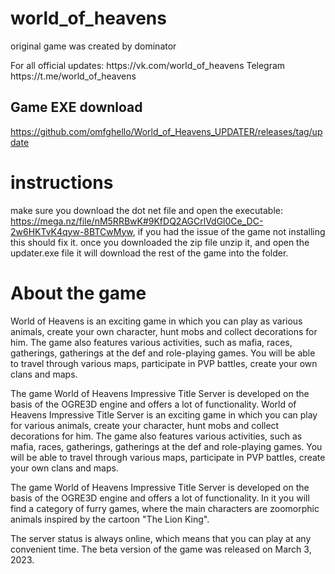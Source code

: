 # world_of_heavens

 original game was created by dominator
 
<p>For all official updates: https://vk.com/world_of_heavens
Telegram https://t.me/world_of_heavens</p>

<H2>Game EXE download</H2>

https://github.com/omfghello/World_of_Heavens_UPDATER/releases/tag/update

# instructions
make sure you download the dot net file and open the executable: https://mega.nz/file/nM5RRBwK#9KfDQ2AGCrlVdGl0Ce_DC-2w6HKTvK4qyw-8BTCwMyw, if you had the issue of the game not installing this should fix it. once you downloaded the zip file unzip it, and open the updater.exe file it will download the rest of the game into the folder.

# About the game
World of Heavens is an exciting game in which you can play as various animals, create your own character, hunt mobs and collect decorations for him. The game also features various activities, such as mafia, races, gatherings, gatherings at the def and role-playing games. You will be able to travel through various maps, participate in PVP battles, create your own clans and maps.

The game World of Heavens Impressive Title Server is developed on the basis of the OGRE3D engine and offers a lot of functionality. World of Heavens Impressive Title Server is an exciting game in which you can play for various animals, create your character, hunt mobs and collect decorations for him. The game also features various activities, such as mafia, races, gatherings, gatherings at the def and role-playing games. You will be able to travel through various maps, participate in PVP battles, create your own clans and maps.

The game World of Heavens Impressive Title Server is developed on the basis of the OGRE3D engine and offers a lot of functionality. In it you will find a category of furry games, where the main characters are zoomorphic animals inspired by the cartoon "The Lion King".

The server status is always online, which means that you can play at any convenient time. The beta version of the game was released on March 3, 2023.

